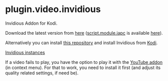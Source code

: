 # plugin.video.invidious
Invidious Addon for Kodi.


Download the latest version from [here](https://github.com/lekma/plugin.video.invidious/releases/)
([script.module.iapc](https://github.com/lekma/script.module.iapc/) is available
[here](https://github.com/lekma/script.module.iapc/releases/)).

Alternatively you can install [this repository](https://github.com/lekma/repository.lekma/)
and install Invidious from [Kodi](https://kodi.wiki/view/Add-on_manager#How_to_install_add-ons_from_a_repository).


[Invidious instances](https://instances.invidio.us/?sort_by=health)


If a video fails to play, you have the option to play it with the
[YouTube addon](https://github.com/jdf76/plugin.video.youtube) (in context menu).
For that to work, you need to install it first (and adjust its quality related
settings, if need be).
